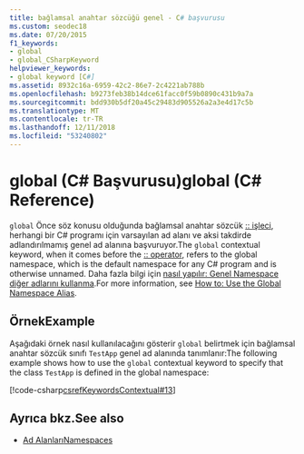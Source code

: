 ```yaml
---
title: bağlamsal anahtar sözcüğü genel - C# başvurusu
ms.custom: seodec18
ms.date: 07/20/2015
f1_keywords:
- global
- global_CSharpKeyword
helpviewer_keywords:
- global keyword [C#]
ms.assetid: 8932c16a-6959-42c2-86e7-2c4221ab788b
ms.openlocfilehash: b9273feb38b14dce61facc0f59b0890c431b9a7a
ms.sourcegitcommit: bdd930b5df20a45c29483d905526a2a3e4d17c5b
ms.translationtype: MT
ms.contentlocale: tr-TR
ms.lasthandoff: 12/11/2018
ms.locfileid: "53240802"
---
```

# <a name="global-c-reference"></a><span data-ttu-id="73b97-102">global (C# Başvurusu)</span><span class="sxs-lookup"><span data-stu-id="73b97-102">global (C# Reference)</span></span>

<span data-ttu-id="73b97-103">`global` Önce söz konusu olduğunda bağlamsal anahtar sözcük [:: işleci](../operators/namespace-alias-qualifer.md), herhangi bir C# programı için varsayılan ad alanı ve aksi takdirde adlandırılmamış genel ad alanına başvuruyor.</span><span class="sxs-lookup"><span data-stu-id="73b97-103">The `global` contextual keyword, when it comes before the [:: operator](../operators/namespace-alias-qualifer.md), refers to the global namespace, which is the default namespace for any C# program and is otherwise unnamed.</span></span> <span data-ttu-id="73b97-104">Daha fazla bilgi için [nasıl yapılır: Genel Namespace diğer adlarını kullanma](../../programming-guide/namespaces/how-to-use-the-global-namespace-alias.md).</span><span class="sxs-lookup"><span data-stu-id="73b97-104">For more information, see [How to: Use the Global Namespace Alias](../../programming-guide/namespaces/how-to-use-the-global-namespace-alias.md).</span></span>

## <a name="example"></a><span data-ttu-id="73b97-105">Örnek</span><span class="sxs-lookup"><span data-stu-id="73b97-105">Example</span></span>

<span data-ttu-id="73b97-106">Aşağıdaki örnek nasıl kullanılacağını gösterir `global` belirtmek için bağlamsal anahtar sözcük sınıfı `TestApp` genel ad alanında tanımlanır:</span><span class="sxs-lookup"><span data-stu-id="73b97-106">The following example shows how to use the `global` contextual keyword to specify that the class `TestApp` is defined in the global namespace:</span></span>

[!code-csharp[csrefKeywordsContextual#13](~/samples/snippets/csharp/VS_Snippets_VBCSharp/csrefKeywordsContextual/CS/csrefKeywordsContextual.cs#13)]

## <a name="see-also"></a><span data-ttu-id="73b97-107">Ayrıca bkz.</span><span class="sxs-lookup"><span data-stu-id="73b97-107">See also</span></span>

- [<span data-ttu-id="73b97-108">Ad Alanları</span><span class="sxs-lookup"><span data-stu-id="73b97-108">Namespaces</span></span>](../../programming-guide/namespaces/index.md)